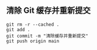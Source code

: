 
## 清除 Git 缓存并重新提交

```
git rm -r --cached .
git add .
git commit -m "清除缓存并重新提交"
git push origin main
```
